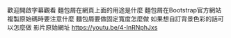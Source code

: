 歡迎開啟字幕觀看
麵包屑在網頁上面的用途是什麼
麵包屑在Bootstrap官方網站複製原始碼時要注意什麼
麵包屑要做固定寬度怎麼做
如果想自訂背景色彩的話可以怎麼做
影片原始網址 https://youtu.be/4-InRNphJxs
